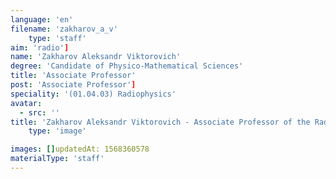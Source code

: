 ```yaml
---
language: 'en'
filename: 'zakharov_a_v'
    type: 'staff'
aim: 'radio']
name: 'Zakharov Aleksandr Viktorovich'
degree: 'Candidate of Physico-Mathematical Sciences'
title: 'Associate Professor'
post: 'Associate Professor']
speciality: '(01.04.03) Radiophysics'
avatar:
  - src: ''
title: 'Zakharov Aleksandr Viktorovich - Associate Professor of the Radiophysics Department'
    type: 'image'

images: []updatedAt: 1568360578
materialType: 'staff'
---
```


